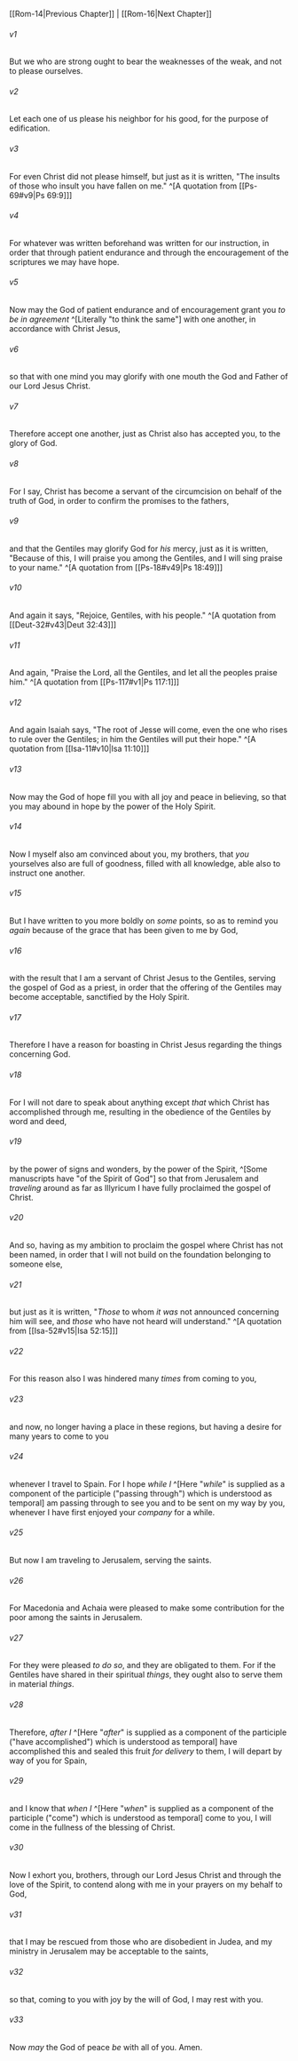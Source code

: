 ﻿---
aliases:
  - Romans 15
---

[[Rom-14|Previous Chapter]] | [[Rom-16|Next Chapter]]

###### v1
But we who are strong ought to bear the weaknesses of the weak, and not to please ourselves.

###### v2
Let each one of us please his neighbor for his good, for the purpose of edification.

###### v3
For even Christ did not please himself, but just as it is written, "The insults of those who insult you have fallen on me." ^[A quotation from [[Ps-69#v9|Ps 69:9]]]

###### v4
For whatever was written beforehand was written for our instruction, in order that through patient endurance and through the encouragement of the scriptures we may have hope.

###### v5
Now may the God of patient endurance and of encouragement grant you _to be in agreement_ ^[Literally "to think the same"] with one another, in accordance with Christ Jesus,

###### v6
so that with one mind you may glorify with one mouth the God and Father of our Lord Jesus Christ.

###### v7
Therefore accept one another, just as Christ also has accepted you, to the glory of God.

###### v8
For I say, Christ has become a servant of the circumcision on behalf of the truth of God, in order to confirm the promises to the fathers,

###### v9
and that the Gentiles may glorify God for _his_ mercy, just as it is written,
"Because of this, I will praise you among the Gentiles,
and I will sing praise to your name." ^[A quotation from [[Ps-18#v49|Ps 18:49]]]

###### v10
And again it says,
"Rejoice, Gentiles, with his people." ^[A quotation from [[Deut-32#v43|Deut 32:43]]]

###### v11
And again,
"Praise the Lord, all the Gentiles,
and let all the peoples praise him." ^[A quotation from [[Ps-117#v1|Ps 117:1]]]

###### v12
And again Isaiah says,
"The root of Jesse will come,
even the one who rises to rule over the Gentiles;
in him the Gentiles will put their hope." ^[A quotation from [[Isa-11#v10|Isa 11:10]]]

###### v13
Now may the God of hope fill you with all joy and peace in believing, so that you may abound in hope by the power of the Holy Spirit.

###### v14
Now I myself also am convinced about you, my brothers, that _you_ yourselves also are full of goodness, filled with all knowledge, able also to instruct one another.

###### v15
But I have written to you more boldly on _some_ points, so as to remind you _again_ because of the grace that has been given to me by God,

###### v16
with the result that I am a servant of Christ Jesus to the Gentiles, serving the gospel of God as a priest, in order that the offering of the Gentiles may become acceptable, sanctified by the Holy Spirit.

###### v17
Therefore I have a reason for boasting in Christ Jesus regarding the things concerning God.

###### v18
For I will not dare to speak about anything except _that_ which Christ has accomplished through me, resulting in the obedience of the Gentiles by word and deed,

###### v19
by the power of signs and wonders, by the power of the Spirit, ^[Some manuscripts have "of the Spirit of God"] so that from Jerusalem and _traveling_ around as far as Illyricum I have fully proclaimed the gospel of Christ.

###### v20
And so, having as my ambition to proclaim the gospel where Christ has not been named, in order that I will not build on the foundation belonging to someone else,

###### v21
but just as it is written,
"_Those_ to whom _it was_ not announced concerning him will see,
and _those_ who have not heard will understand." ^[A quotation from [[Isa-52#v15|Isa 52:15]]]

###### v22
For this reason also I was hindered many _times_ from coming to you,

###### v23
and now, no longer having a place in these regions, but having a desire for many years to come to you

###### v24
whenever I travel to Spain. For I hope _while I_ ^[Here "_while_" is supplied as a component of the participle ("passing through") which is understood as temporal] am passing through to see you and to be sent on my way by you, whenever I have first enjoyed your _company_ for a while.

###### v25
But now I am traveling to Jerusalem, serving the saints.

###### v26
For Macedonia and Achaia were pleased to make some contribution for the poor among the saints in Jerusalem.

###### v27
For they were pleased _to do so_, and they are obligated to them. For if the Gentiles have shared in their spiritual _things_, they ought also to serve them in material _things_.

###### v28
Therefore, _after I_ ^[Here "_after_" is supplied as a component of the participle ("have accomplished") which is understood as temporal] have accomplished this and sealed this fruit _for delivery_ to them, I will depart by way of you for Spain,

###### v29
and I know that _when I_ ^[Here "_when_" is supplied as a component of the participle ("come") which is understood as temporal] come to you, I will come in the fullness of the blessing of Christ.

###### v30
Now I exhort you, brothers, through our Lord Jesus Christ and through the love of the Spirit, to contend along with me in your prayers on my behalf to God,

###### v31
that I may be rescued from those who are disobedient in Judea, and my ministry in Jerusalem may be acceptable to the saints,

###### v32
so that, coming to you with joy by the will of God, I may rest with you.

###### v33
Now _may_ the God of peace _be_ with all of you. Amen.